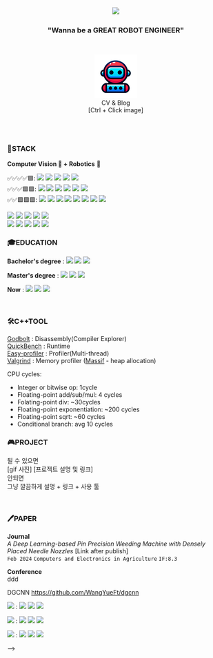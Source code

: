 <!-- <p align=center><img src="https://media.giphy.com/media/bzaNVfR0vPpAcYgcPt/giphy.gif" width="230"> -->
<h3 align="center"><img src="https://media.giphy.com/media/bzaNVfR0vPpAcYgcPt/giphy.gif" width="120"></h3>
<h3 align="center">"Wanna be a GREAT ROBOT ENGINEER"</h3>

<br/>

<p align=center>
         <a href="https://hyungjun-jin.github.io/"><img class="img-blog" src="https://github.com/HyungJun-Jin/HyungJun-Jin.github.io/blob/main/images/favicon/robot_favicon100.png" alt="dd"></a>
         <br/>
         <text>CV & Blog<br/>[Ctrl + Click image]</text>
</p>

<br/>
<br/>

### __💪STACK__
__Computer Vision 👀 + Robotics__ 🤖 <br/>

✅✅✅✅🟩:
<img src="https://img.shields.io/badge/Python-3670A0?style=flat-square&logo=python&logoColor=white" />
<img src="https://img.shields.io/badge/PyTorch-EE4C2C?style=flat-square&logo=PyTorch&logoColor=white">
<img src="https://img.shields.io/badge/TensorFlow-FF6F00?style=flat-square&logo=TensorFlow&logoColor=white">
<img src="https://img.shields.io/badge/Scikit_learn-1e90ff?style=flat-square&logo=Scikitlearn&logoColor=white"/>
<img src="https://img.shields.io/badge/ROS-181717?style=flat-square&logo=ROS&logoColor=white"/>\
✅✅✅🟩🟩:
<img src="https://img.shields.io/badge/C-A8B9CC?style=flat-square&logo=C&logoColor=white"/>
<img src="https://img.shields.io/badge/C++-00599C?style=flat-square&logo=C%2B%2B&logoColor=white"/>
<img src="https://img.shields.io/badge/-Docker-46a2f1?style=flat-square&logo=docker&logoColor=white" />
<img src="https://img.shields.io/badge/Git-F05032?style=flat-square&logo=git&logoColor=white"/>
<img src="https://img.shields.io/badge/GitHub-181717?style=flat-square&logo=GitHub&logoColor=white"/>
<img src="https://img.shields.io/badge/Arduino-008b8b?style=flat-square&logo=arduino&logoColor=white"/>\
✅✅🟩🟩🟩:
<img src="https://img.shields.io/badge/AutoCAD-dc143c?style=flat-square&logo=AutoCAD&logoColor=white"/>
<img src="https://img.shields.io/badge/jQuery-a52a2a?style=flat-square&logo=jquery&logoColor=white"/>
<img src="https://img.shields.io/badge/HTML5-E34F26?style=flat-square&logo=html5&logoColor=white" />
<img src="https://img.shields.io/badge/CSS3-4169e1?style=flat-square&logo=css3&logoColor=white" />
<img src="https://img.shields.io/badge/JavaScript-F7E600?style=flat-square&logo=javascript&logoColor=white"/>
<img src="https://img.shields.io/badge/Photoshop-31A8FF?style=flat-square&logo=Adobe photoshop&logoColor=white"/>
<img src="https://img.shields.io/badge/Illustrator-FF9A00?style=flat-square&logo=Adobe Illustrator&logoColor=white"/>
<img src="https://img.shields.io/badge/Premiere_Pro-9999FF?style=flat-square&logo=Adobe Premiere Pro&logoColor=white"/>
<!-- Keywords -->
<img src="https://img.shields.io/badge/Object_Detection-181717?style=flat-square"/> <img src="https://img.shields.io/badge/Semantic_Segmentation-181717?style=flat-square"/> <img src="https://img.shields.io/badge/Face Recognition-181717?style=flat-square"/> <img src="https://img.shields.io/badge/GAN-181717?style=flat-square"/> <img src="https://img.shields.io/badge/NeRF-181717?style=flat-square"/>\
<img src="https://img.shields.io/badge/JetsonBoard_&_RealSenseCAM-181717?style=flat-square"/> <img src="https://img.shields.io/badge/LiDAR-181717?style=flat-square"/> <img src="https://img.shields.io/badge/Sensor_Fusion-181717?style=flat-square"/> <img src="https://img.shields.io/badge/Motion_Planning_&_Control-181717?style=flat-square"/> <img src="https://img.shields.io/badge/SLAM-181717?style=flat-square"/>



### __🎓EDUCATION__
<!-- Bachelor's degree -->
__Bachelor's degree__ : <img src="https://img.shields.io/badge/Mechanical_Design_Engineering (NanoBioMechanicalSystem)-181717?style=flat-square"/> <img src="https://img.shields.io/badge/4.09/4.5 (Valedictorian😏)-181717?style=flat-square"/> <img src="https://img.shields.io/badge/JBNU(Korea)-181717?style=flat-square"/>
<!-- Master's degree -->
__Master's degree__ : <img src="https://img.shields.io/badge/Electronics and Information Engineering (Studied AI)-181717?style=flat-square"/> <img src="https://img.shields.io/badge/4.06/4.5-181717?style=flat-square"/> <img src="https://img.shields.io/badge/JBNU(Korea)-181717?style=flat-square"/>
<!-- NOW -->
__Now__ : <img src="https://img.shields.io/badge/Still in the LAB (JBNU)-181717?style=flat-square"/> <img src="https://img.shields.io/badge/Research Assistant, Teaching Assistant and LAB Manager as a Researcher-181717?style=flat-square"/> <img src="https://img.shields.io/badge/I want to escape 🙏-ff0000?style=flat-square"/>

<br/>

### __🛠️C++TOOL__
[Godbolt](https://godbolt.org/) : Disassembly(Compiler Explorer) <br/>
[QuickBench](https://quick-bench.com/) : Runtime <br/>
[Easy-profiler](https://github.com/yse/easy_profiler) : Profiler(Multi-thread) <br/>
[Valgrind](https://valgrind.org/docs/manual/quick-start.html) : Memory profiler ([Massif](https://valgrind.org/docs/manual/ms-manual.html) - heap allocation)


CPU cycles:
- Integer or bitwise op: 1cycle
- Floating-point add/sub/mul: 4 cycles
- Folating-point div: ~30cycles
- Floating-point exponentiation: ~200 cycles
- Floating-point sqrt: ~60 cycles 
- Conditional branch: avg 10 cycles

### __🎮PROJECT__
될 수 있으면\
[gif 사진]  [프로젝트 설명 및 링크] \
안되면\
그냥 깔끔하게 설명 + 링크 + 사용 툴

<br/>


### __🖊️PAPER__
__Journal__\
_A Deep Learning-based Pin Precision Weeding Machine with Densely Placed Needle Nozzles_ [Link after publish]\
`Feb 2024` `Computers and Electronics in Agriculture` `IF:8.3`

__Conference__\
ddd




DGCNN https://github.com/WangYueFt/dgcnn






<!--
=================================================================================================================================================================
=================================================================================================================================================================
-->


<!--
### __🎓EDUCATION__
<!-- Bachelor's degree -->
<img src="https://img.shields.io/badge/Bachelor's degree-f0ffff?style=flat-square"/> : <img src="https://img.shields.io/badge/Mechanical_Design_Engineering (NanoBioMechanicalSystem)-181717?style=flat-square"/> <img src="https://img.shields.io/badge/4.09/4.5 (Valedictorian😏)-181717?style=flat-square"/> <img src="https://img.shields.io/badge/JBNU(Korea)-181717?style=flat-square"/>
<!-- Master's degree -->
<img src="https://img.shields.io/badge/Master's degree-f0ffff?style=flat-square"/> : <img src="https://img.shields.io/badge/Electronics and Information Engineering (Studied AI)-181717?style=flat-square"/> <img src="https://img.shields.io/badge/4.06/4.5-181717?style=flat-square"/> <img src="https://img.shields.io/badge/JBNU(Korea)-181717?style=flat-square"/>
<!-- NOW -->
<img src="https://img.shields.io/badge/Now-f0ffff?style=flat-square"/> : <img src="https://img.shields.io/badge/Still in the LAB (JBNU)-181717?style=flat-square"/> <img src="https://img.shields.io/badge/Research Assistant, Teaching Assistant and LAB Manager as a Researcher-181717?style=flat-square"/> <img src="https://img.shields.io/badge/I want to escape 🙏-ff0000?style=flat-square"/>

-->


<!--
### 📁 Paper
├─ 🖊️ Journal
|TITLE|REPO|DOC|JOURNAL|JIF|
|---|:---:|:---:|---|:---:|
|A Deep Learning-based Pin Precision Weeding Machine with Densely Placed Needle Nozzles|-|-|Computers and Electronics in Agriculture|8.3(2023)|

├─ 🤓 Conference
|TITLE|REPO|DOC|CONFERENCE|
|---|:---:|:---:|---|
|A Deep Learning-based Pin Precision Weeding Machine with Densely Placed Needle Nozzles|-|-|Computers and Electronics in Agriculture|
         
## 📁 Project
├─ 👾 Weeding Machine https://github.com/RoBoTics-JHJ/NeedleWeedingRobot.git
├─ 👾 Arduino

## 📁 Program
├─ 🛠️ Useful      
|TITLE|CONTENT|REPO|
|:---:|:---:|:---:|
|bag2rgb| Get RGB images and a video from **'.bag'** file |[🖱️](https://github.com/RoBoTics-JHJ/bag2rgb)|

└─
-->



<!--
프로그램 아이콘
https://github.com/progfay/shields-with-icon
https://velog.io/@hippohami/Git-README-%EA%BE%B8%EB%AF%B8%EA%B8%B0-%EB%B1%83%EC%A7%80-%EB%AA%A8%EC%9D%8C
-->


<!--
```
📁 Project
  ├─ ex
  │  
  ├─📁 ex    
  │  └─ ex
  ├─ ex
```

|TITLE|CONTENT|REPO|
|:---:|:---:|:---:|
|bag2rgb| Get RGB images and a video from **'.bag'** file |[🖱️](https://github.com/RoBoTics-JHJ/bag2rgb)|
-->

<!--
[!NOTE]
[!TIP]
[!IMPORTANT]
[!CAUTION]
[!WARNING]
[!ADMINISTRATION]
[!AVAILABILITY]
[!PREREQUISITES]
[!ERROR]
[!ADMINISTRATION]
[!INFO]
[!SUCCESS]
-->

<!--
**RoBoTics-JHJ/RoBoTics-JHJ** is a ✨ _special_ ✨ repository because its `README.md` (this file) appears on your GitHub profile.

Here are some ideas to get you started:
👉
- 🔭 I’m currently working on ...
- 🌱 I’m currently learning ...
- 👯 I’m looking to collaborate on ...
- 🤔 I’m looking for help with ...
- 💬 Ask me about ...
- 📫 How to reach me: ...
- 😄 Pronouns: ...
- ⚡ Fun fact: ...
-->
